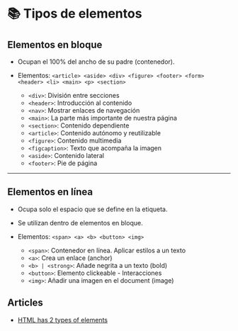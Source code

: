 # 📚 Tipos de elementos 

## Elementos en bloque

- Ocupan el 100% del ancho de su padre (contenedor).
- Elementos: `<article> <aside> <div> <figure> <footer> <form> <header> <li> <main> <p> <section>`

    - `<div>`: División entre secciones
    - `<header>`: Introducción al contenido
    - `<nav>`: Mostrar enlaces de navegación
    - `<main>`: La parte más importante de nuestra página
    - `<section>`: Contenido dependiente
    - `<article>`: Contenido autónomo y reutilizable
    - `<figure>`: Contenido multimedia
    - `<figcaption>`: Texto que acompaña la imagen
    - `<aside>`: Contenido lateral
    - `<footer>`: Pie de página

---

## Elementos en línea

- Ocupa solo el espacio que se define en la etiqueta.
- Se utilizan dentro de elementos en bloque.
- Elementos: `<span> <a> <b> <button> <img>`

    - `<span>`: Contenedor en línea. Aplicar estilos a un texto
    - `<a>`: Crea un enlace (anchor)
    - `<b> | <strong>`: Añade negrita a un texto (bold)
    - `<button>`: Elemento clickeable - Interacciones
    - `<img>`: Añadir una imagen en el document (image)

## Articles
- [HTML has 2 types of elements](https://marksheet.io/html-block-inline.html)
